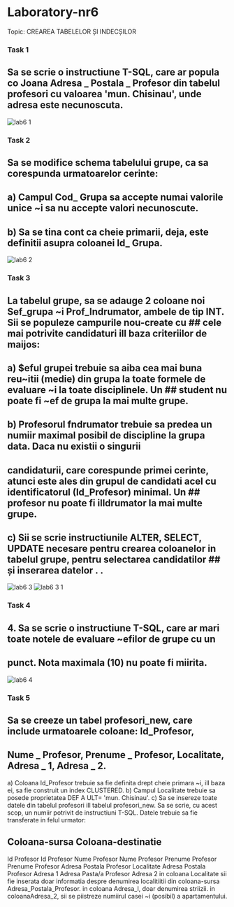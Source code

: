 # Laboratory-nr6

Topic: CREAREA TABELELOR ȘI INDECȘILOR

### Task 1
## Sa se scrie o instructiune T-SQL, care ar popula co Joana Adresa _ Postala _ Profesor din tabelul profesori cu valoarea 'mun. Chisinau', unde adresa este necunoscuta.
![lab6 1](https://user-images.githubusercontent.com/43128425/47968144-4eed5080-e06e-11e8-9465-b6441941d5a9.PNG)
### Task 2
## Sa se modifice schema tabelului grupe, ca sa corespunda urmatoarelor cerinte:
## a) Campul Cod_ Grupa sa accepte numai valorile unice ~i sa nu accepte valori necunoscute.
## b) Sa se tina cont ca cheie primarii, deja, este definitii asupra coloanei Id_ Grupa.
![lab6 2](https://user-images.githubusercontent.com/43128425/48674995-a9e97200-eb5b-11e8-96fd-efe582104cef.PNG)
### Task 3
## La tabelul grupe, sa se adauge 2 coloane noi Sef_grupa ~i Prof_Indrumator, ambele de tip INT. Sii se populeze campurile nou-create cu  ## cele mai potrivite candidaturi ill baza criteriilor de maijos:
## a) $eful grupei trebuie sa aiba cea mai buna reu~itii (medie) din grupa la toate formele de evaluare ~i la toate disciplinele. Un      ## student nu poate fi ~ef de grupa la mai multe grupe.
## b) Profesorul fndrumator trebuie sa predea un numiir maximal posibil de discipline la grupa data. Daca nu existii o singurii 
## candidaturii, care corespunde primei cerinte, atunci este ales din grupul de candidati acel cu identificatorul (Id_Profesor) minimal. Un ## profesor nu poate fi illdrumator la mai multe grupe.
## c) Sii se scrie instructiunile ALTER, SELECT, UPDATE necesare pentru crearea coloanelor in tabelul grupe, pentru selectarea candidatilor ## și inserarea datelor . .
![lab6 3](https://user-images.githubusercontent.com/43128425/48675275-9d671880-eb5f-11e8-9903-cb3a5953d9db.PNG)
![lab6 3 1](https://user-images.githubusercontent.com/43128425/48675277-a1933600-eb5f-11e8-8a9d-f791daff22b7.PNG)
### Task 4
## 4. Sa se scrie o instructiune T-SQL, care ar mari toate notele de evaluare ~efilor de grupe cu un
## punct. Nota maximala (10) nu poate fi miirita.
![lab6 4](https://user-images.githubusercontent.com/43128425/48675278-a48e2680-eb5f-11e8-91a3-d8b8e4db6ee3.PNG)
### Task 5
## Sa se creeze un tabel profesori_new, care include urmatoarele coloane: Id_Profesor,
## Nume _ Profesor, Prenume _ Profesor, Localitate, Adresa _ 1, Adresa _ 2.
a) Coloana Id_Profesor trebuie sa fie definita drept cheie primara ~i, ill baza ei, sa fie construit un index CLUSTERED.
b) Campul Localitate trebuie sa posede proprietatea DEF A ULT= 'mun. Chisinau'.
c) Sa se insereze toate datele din tabelul profesori ill tabelul profesori_new. Sa se scrie, cu acest scop, un numiir potrivit de instructiuni T-SQL. Datele trebuie sa fie transferate in felul urmator:
## Coloana-sursa                        Coloana-destinatie
Id Profesor                          Id Profesor
Nume Profesor                        Nume Profesor
Prenume Profesor                     Prenume Profesor
Adresa Postala Profesor              Localitate
Adresa Postala Profesor              Adresa 1
Adresa Pasta/a Profesor              Adresa 2
in coloana Localitate sii fie inserata doar informatia despre denumirea localitiitii din
coloana-sursa Adresa_Postala_Profesor. in coloana Adresa_l, doar denumirea striizii. in
coloanaAdresa_2, sii se piistreze numiirul casei ~i (posibil) a apartamentului.
